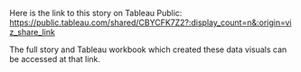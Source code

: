 Here is the link to this story on Tableau Public: https://public.tableau.com/shared/CBYCFK7Z2?:display_count=n&:origin=viz_share_link

The full story and Tableau workbook which created these data visuals can be accessed at that link.
